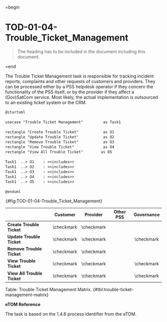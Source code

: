 =begin

# TOD-01-04-Trouble_Ticket_Management

> The heading has to be included in the document including this document.

=end

The Trouble Ticket Management task is responsible for tracking incident reports, complaints and other requests of customers and providers.
They can be processed either by a PSS helpdesk operator if they concern the functionality of the PSS itself, or by the provider if they affect a (Gov)SatCom service.
Most likely, the actual implementation is outsourced to an existing ticket system or the CRM.

```plantuml
@startuml

usecase "Trouble Ticket Management"         as Task1

rectangle "Create Trouble Ticket"           as O1
rectangle "Update Trouble Ticket"           as O2
rectangle "Remove Trouble Ticket"           as O3
rectangle "View Trouble Ticket"             as O4
rectangle "View All Trouble Ticket"        as O5

Task1  ..> O1    : <<includes>>
Task1  ..> O2    : <<includes>>
Task1  ..> O3    : <<includes>>
Task1  ..> O4    : <<includes>>
Task1  ..> O5    : <<includes>>

@enduml

```

![TOD-01-04: Trouble Ticket Management](../../common/pixel.png){#fig:TOD-01-04-Trouble_Ticket_Management}

|                               |  Customer  |  Provider  | Other PSS  | Governance |
|-------------------------------|:----------:|:----------:|:----------:|:----------:|
| **Create Trouble Ticket**     | \checkmark | \checkmark |            |            |
| **Update Trouble Ticket**     | \checkmark | \checkmark |            | \checkmark |
| **Remove Trouble Ticket**     | \checkmark | \checkmark |            |            |
| **View Trouble Ticket**       | \checkmark | \checkmark |            | \checkmark |
| **View All Trouble Ticket**   | \checkmark | \checkmark |            | \checkmark |

Table: Trouble Ticket Management Matrix. {#tbl:trouble-ticket-management-matrix}

**eTOM Reference**

The task is based on the 1.4.6 process identifier from the eTOM.
